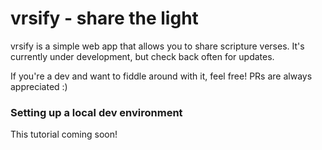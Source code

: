 # vrsify - share the light

vrsify is a simple web app that allows you to share scripture verses. It's currently under development,
but check back often for updates. 

If you're a dev and want to fiddle around with it, feel free! PRs are always appreciated :)

### Setting up a local dev environment

This tutorial coming soon!
